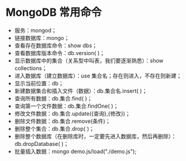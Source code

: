 # MongoDB 常用命令

- 服务：mongod；
- 链接数据库：mongo；
- 查看存在数据库命令：show dbs；
- 查看数据库版本命令：db.version( )；
- 显示数据库中的集合（关系型中叫表，我们要逐渐熟悉）：show collections；
- 进入数据库（建立数据库）：use 集合名；存在则进入，不存在则新建；
- 显示当前位置：db；
- 新建数据集合和插入文件（数据）：db.集合名.insert( )；
- 查询所有数据：db.集合.find( )；
- 查询第一个文件数据：db.集合.findOne( )；
- 修改文件数据：db.集合.update({查询},{修改})；
- 删除文件数据：db.集合.remove(条件)；
- 删除整个集合：db.集合.drop( )；
- 删除整个数据库（在删除库时，一定要先进入数据库，然后再删除）：db.dropDatabase( )；
- 批量插入数据：mongo demo.js/load("./demo.js");
